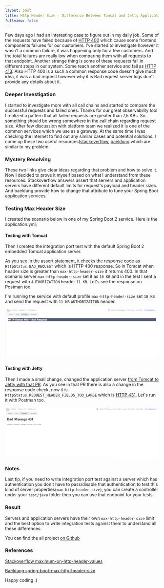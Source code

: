 ```yaml
---
layout: post
title: Http Header Size - Difference Between Tomcat and Jetty Application Servers  
fullview: false
---
```


Few days ago I had an interesting case to figure out in my daily job. Some of the requests have failed because of [HTTP 400](https://developer.mozilla.org/en-US/docs/Web/HTTP/Status/400) which cause some frontend components
failures for our customers. I've started to investigate however it wasn't a common failure, it was happening only for a few customers. And the total failures are really low
when comparing them with all requests to that endpoint. Another strange thing is some of these requests fail in different steps in our system. Some reach another service and
fail as [HTTP 413](https://developer.mozilla.org/en-US/docs/Web/HTTP/Status/413). Also HTTP 400 is a such a common response code doesn't give much idea, it was a bad request however why it is
Bad request server logs don't provide any details about it.

### Deeper Investigation

I started to investigate more with all call chains and started to compare the successful requests and failed ones. Thanks for our great observability tool I realized a pattern
that all failed requests are greater than 7,5 KBs. So something should be wrong somewhere in the call chain regarding request size. After few discussion with platform team
we realized it is one of the common services which we use as a gateway. At the same time I was checking the Internet to find out any similar cases and potential solutions.
I come up these two useful resources([stackoverflow](https://stackoverflow.com/questions/686217/maximum-on-http-header-values), [baeldung](https://www.baeldung.com/spring-boot-max-http-header-size) which are similar to my problem.

### Mystery Resolving

These two links give clear ideas regarding that problem and how to solve it. Now I decided to prove it myself based on what I understand from these resources. Stackoverflow
answers assert that servers and application servers have different default limits for request's payload and header sizes. And baeldung provide how to change that attribute
to tune your Spring Boot application services.

### Testing Max Header Size 

I created the scenario below in one of my Spring Boot 2 service. Here is the application.yml;

<script src="https://gist.github.com/muzir/27d01811907b5ea17a301bf718fc909d.js"></script>

#### Testing with Tomcat

Then I created the integration port test with the default Spring Boot 2 embedded Tomcat application server.

<script src="https://gist.github.com/muzir/639eac63ce6bc1852fa470e3778b0e21.js"></script>

As you see in the assert statement, it checks the response code as `HttpStatus.BAD_REQUEST` which is HTTP 400 response. So in Tomcat when
header size is greater than `max-http-header-size` it returns 400. In that scenario server  `max-http-header-size` set it as `10 KB`
and in the test I sent a request with `AUTHORIZATION` header `11 KB`. Let's see the response on Postman too.

I'm running the service with default profile `max-http-header-size` set `10 KB` and send the request with `11 KB` `AUTHORIZATION` header.

![postman_http_400_tomcat.png](/img/posts/max_http_header_size/postman_http_400_tomcat.png)

#### Testing with Jetty

Then I made a small change, changed the application server [from Tomcat to Jetty with that PR](https://github.com/muzir/softwareLabs/pull/324/files).
As you see in that PR there is also a change in the response code check, now it is `HttpStatus.REQUEST_HEADER_FIELDS_TOO_LARGE` which is [HTTP 431](https://developer.mozilla.org/en-US/docs/Web/HTTP/Status/431).
Let's run it with Postman too.

![postman_http_431_jetty.png](/img/posts/max_http_header_size/postman_http_431_jetty.png)

### Notes

Last tip, if you need to write integration port test against a server which has authentication you don't have to pass/disable
that authentication to test this kind of server properties(`max-http-header-size`), you can create a controller under your `test/java` folder
then you can use that endpoint for your tests.


### Result

Servers and application servers have their own `max-http-header-size` limit and the best option to write integration tests against them to
understand all these differences.

You can find the all project [on Github](https://github.com/muzir/softwareLabs/tree/master/spring-boot-integration-test)


### References

[Stackoverflow maximum-on-http-header-values](https://stackoverflow.com/questions/686217/maximum-on-http-header-values)

[Baeldung spring-boot-max-http-header-size](https://www.baeldung.com/spring-boot-max-http-header-size)

Happy coding :) 


